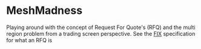 MeshMadness
===========

Playing around with the concept of Request For Quote's (RFQ) and the multi region problem from a trading screen perspective.  See the [FIX](http://fixwiki.org/fixwiki/RFQRequest) specification for what an RFQ is